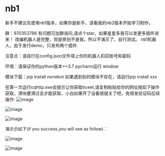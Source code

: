 # nb1
新手不建议先使用nb1版本，如果你是新手，请看我的nb2版本开始学习制作。

群：970353786   有问题可加群询问,请点个star，如果星星多我可以发更多插件进来！
改编机器人是完整，但是原创不是我，所以不演示了，自行测试。
nb1机器人，由于发行demo，只发布两个插件.

注意点：请自行在config.json文件填上你的机器人扣扣账号和密码

环境：请保证你的python版本>=3.7 pycharm运行  window

模块下载：pip install nonebot 如果遇到别的模块不存在，请自行pip install xxx

在第一次运行cqhttp.exe会提示让你获取ticeet,请复制粘贴给你的网址按如下操作获取，滑块要滑过去才能获取，小白如果开了设备锁就关了吧，免得发验证码后续操作:
![image](https://user-images.githubusercontent.com/62045791/116995705-fb2a5380-ad0c-11eb-96e6-60b0b11e9427.png)

![image](https://user-images.githubusercontent.com/62045791/116994901-eef1c680-ad0b-11eb-82a7-90417a11b3a5.png)

![image](https://user-images.githubusercontent.com/62045791/116995616-ddf58500-ad0c-11eb-96da-f4e804a50ccf.png)


演示示如下(if you success,you will see as follow)：

![image](https://user-images.githubusercontent.com/62045791/116991680-830d5f00-ad07-11eb-9363-1a8c9ff94729.png)

![image](https://user-images.githubusercontent.com/62045791/116991701-8b659a00-ad07-11eb-8b14-80972571a6bc.png)

